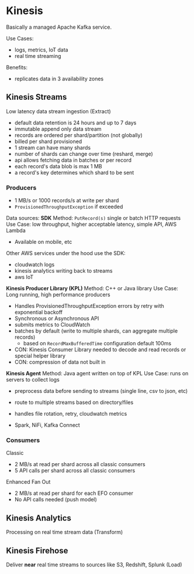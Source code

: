 # Kinesis

Basically a managed Apache Kafka service.

Use Cases:
- logs, metrics, IoT data
- real time streaming

Benefits:
- replicates data in 3 availability zones

## Kinesis Streams
Low latency data stream ingestion (Extract)
- default data retention is 24 hours and up to 7 days
- immutable append only data stream
- records are ordered per shard/partition (not globally)
- billed per shard provisioned
- 1 stream can have many shards
- number of shards can change over time (reshard, merge)
- api allows fetching data in batches or per record
- each record's data blob is max 1 MB
- a record's key determines which shard to be sent

### Producers
- 1 MB/s or 1000 records/s at write per shard
- `ProvisionedThroughputException` if exceeded

Data sources:
**SDK**
Method: `PutRecord(s)` single or batch HTTP requests
Use Case: low throughput, higher acceptable latency, simple API, AWS Lambda
- Available on mobile, etc


Other AWS services under the hood use the SDK:
- cloudwatch logs
- kinesis analytics writing back to streams
- aws IoT

**Kinesis Producer Library (KPL)**
Method: C++ or Java library 
Use Case: Long running, high performance producers
- Handles ProvisionedThroughputException errors by retry with exponential backoff
- Synchronous or Asynchronous API
- submits metrics to CloudWatch
- batches by default (write to multiple shards, can aggregate multiple records)
    - based on `RecordMaxBufferedTime` configuration default 100ms 
- CON: Kinesis Consumer Library needed to decode and read records or special helper library
- CON: compression of data not built in 



**Kinesis Agent**
Method: Java agent written on top of KPL
Use Case: runs on servers to collect logs
- preprocess data before sending to streams (single line, csv to json, etc)
- route to multiple streams based on directory/files
- handles file rotation, retry, cloudwatch metrics

- Spark, NiFi, Kafka Connect

### Consumers
Classic
- 2 MB/s at read per shard across all classic consumers
- 5 API calls per shard across all classic consumers

Enhanced Fan Out
- 2 MB/s at read per shard for each EFO consumer
- No API calls needed (push model)

## Kinesis Analytics
Processing on real time stream data (Transform)

## Kinesis Firehose
Deliver **near** real time streams to sources like S3, Redshift, Splunk (Load)
